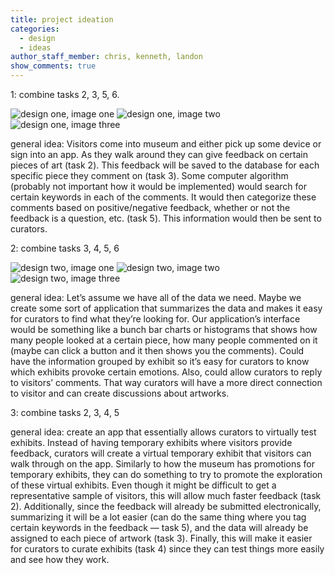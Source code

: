 ```yaml
---
title: project ideation
categories:
  - design
  - ideas
author_staff_member: chris, kenneth, landon
show_comments: true
---
```


1: combine tasks 2, 3, 5, 6.

![design one, image one](/museum-experience/images/ideation/design-1-1.png)
![design one, image two](/museum-experience/images/ideation/design-1-2.png)
![design one, image three](/museum-experience/images/ideation/design-1-3.png)
      
general idea:
Visitors come into museum and either pick up some device or sign into an app. As they walk around they can give feedback on certain pieces of art (task 2). This feedback will be saved to the database for each specific piece they comment on (task 3). Some computer algorithm (probably not important how it would be implemented) would search for certain keywords in each of the comments. It would then categorize these comments based on positive/negative feedback, whether or not the feedback is a question, etc. (task 5). This information would then be sent to curators.

2: combine tasks 3, 4, 5, 6 

![design two, image one](/museum-experience/images/ideation/design-2-1.png)
![design two, image two](/museum-experience/images/ideation/design-2-2.png)
![design two, image three](/museum-experience/images/ideation/design-2-3.png)

general idea:
Let’s assume we have all of the data we need. Maybe we create some sort of application that summarizes the data and makes it easy for curators to find what they’re looking for. Our application’s interface would be something like a bunch bar charts or histograms that shows how many people looked at a certain piece, how many people commented on it (maybe can click a button and it then shows you the comments). Could have the information grouped by exhibit so it’s easy for curators to know which exhibits provoke certain emotions. Also, could allow curators to reply to visitors’ comments. That way curators will have a more direct connection to visitor and can create discussions about artworks.

3: combine tasks 2, 3, 4, 5 


general idea: 
create an app that essentially allows curators to virtually test exhibits. Instead of having temporary exhibits where visitors provide feedback, curators will create a virtual temporary exhibit that visitors can walk through on the app. Similarly to how the museum has promotions for temporary exhibits, they can do something to try to promote the exploration of these virtual exhibits. Even though it might be difficult to get a representative sample of visitors, this will allow much faster feedback (task 2). Additionally, since the feedback will already be submitted electronically, summarizing it will be a lot easier (can do the same thing where you tag certain keywords in the feedback — task 5), and the data will already be assigned to each piece of artwork (task 3). Finally, this will make it easier for curators to curate exhibits (task 4) since they can test things more easily and see how they work.
